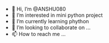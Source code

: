 - 👋 Hi, I’m @ANSHU080
- 👀 I’m interested in mini python project
- 🌱 I’m currently learning phython
- 💞️ I’m looking to collaborate on ...
- 📫 How to reach me ...

<!---
ANSHU080/ANSHU080 is a ✨ special ✨ repository because its `README.md` (this file) appears on your GitHub profile.
You can click the Preview link to take a look at your changes.
--->
